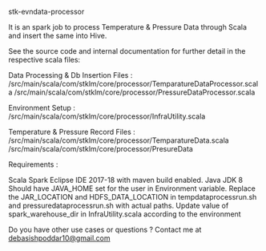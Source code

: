 stk-evndata-processor

It is an spark job to process Temperature & Pressure Data through Scala and insert the same into Hive.

See the source code and internal documentation for further detail in the respective scala files:

Data Processing & Db Insertion Files :
/src/main/scala/com/stklm/core/processor/TemparatureDataProcessor.scala
/src/main/scala/com/stklm/core/processor/PressureDataProcessor.scala

Environment Setup :
/src/main/scala/com/stklm/core/processor/InfraUtility.scala

Temperature & Pressure Record Files :
/src/main/scala/com/stklm/core/processor/TemparatureData.scala
/src/main/scala/com/stklm/core/processor/PresureData


Requirements :

Scala 
Spark 
Eclipse IDE 2017-18 with maven build enabled.
Java JDK 8
Should have JAVA_HOME set for the user in Environment variable.
Replace the JAR_LOCATION and HDFS_DATA_LOCATION in tempdataprocessrun.sh and pressuredataprocessrun.sh with actual paths.
Update value of spark_warehouse_dir in InfraUtility.scala according to the environment


Do you have other use cases or questions ?
Contact me at debasishpoddar10@gmail.com